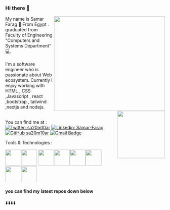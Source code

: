 ### Hi there 👋  


  <img align='right' src="https://media.giphy.com/media/RLsfgZfNGJ3fzlMXdV/giphy.gif" width="350" height="300">
  <img align='right' src="https://media2.giphy.com/media/v1.Y2lkPTc5MGI3NjExb2ltejBya2hmZ3VzZXA4aXhkY2FzdXhhaXdiajFjMXMwaHUyYzFqcyZlcD12MV9pbnRlcm5hbF9naWZfYnlfaWQmY3Q9cw/4CT0HDGW75DSDOdxZR/giphy.gif" width="150" height="150">
  

<div width="200" height="300">My name is Samar Farag 👩 From Egypt . 
graduated from Faculty of Engineering "Computers and Systems Department"  💻.</div>
<br>

<div width="200" height="200">I'm a software engineer who is passionate about Web ecosystem. Currently I enjoy working with HTML , CSS ,Javascript , react ,bootstrap , tailwind ,nextjs and nodejs. </div>
<br>


You can find me at :</br>
[![Twitter: sa20m10ar](https://img.shields.io/twitter/follow/sa20m10ar?style=social)](https://twitter.com/sa20m10ar)
[![Linkedin: Samar-Farag](https://img.shields.io/badge/-SamarFarag-blue?style=flat-square&logo=Linkedin&logoColor=white&link=https://www.linkedin.com/in/samar-farag/)](https://www.linkedin.com/in/samar-farag/)
[![GitHub sa20m10ar](https://img.shields.io/github/followers/sa20m10ar?label=follow&style=social)](https://github.com/sa20m10ar)
[![Gmail Badge](https://img.shields.io/badge/-Gmail-c14438?style=flat-square&logo=Gmail&logoColor=white&link=mailto:smar.frag@gmail.com.com)](mailto:smar.frag@gmail.com)

Tools & Technologies :</br>
<p align="left">
 <img src="https://media0.giphy.com/media/v1.Y2lkPTc5MGI3NjExMzg0c3oxZ3ptbXJ0dW9qNmkybjNqampvNTl6cDJzbDRvenl5MTl5NiZlcD12MV9pbnRlcm5hbF9naWZfYnlfaWQmY3Q9cw/XAxylRMCdpbEWUAvr8/giphy.gif" width="50"><img src="https://media0.giphy.com/media/v1.Y2lkPTc5MGI3NjExdmw1aWM3aG9tdmlxNnBjb2o1MHk1bHdyM2UydzNoang2NDZ1bWV4ayZlcD12MV9pbnRlcm5hbF9naWZfYnlfaWQmY3Q9cw/fsEaZldNC8A1PJ3mwp/giphy.gif" width="50"> <img src="https://media3.giphy.com/media/kdFc8fubgS31b8DsVu/giphy.webp" width="50"><img src="https://media3.giphy.com/media/ln7z2eWriiQAllfVcn/200w.webp" width="50"><img src="https://i.giphy.com/media/eNAsjO55tPbgaor7ma/200w.webp" width="50"><img src="https://i.giphy.com/media/IdyAQJVN2kVPNUrojM/200.webp" width="50"><img src="https://media2.giphy.com/media/v1.Y2lkPTc5MGI3NjExZzdwdWNoZ212M2E5cHNqbTAxazMwdHZhOHNqdWtwMnRvNWd2cWRtMCZlcD12MV9pbnRlcm5hbF9naWZfYnlfaWQmY3Q9cw/Sr8xDpMwVKOHUWDVRD/giphy.gif" width="50"><img src="https://media3.giphy.com/media/v1.Y2lkPTc5MGI3NjExZ3Zycm42bTVoZHZhaXhiMDNtd3k5ZjJ6cTVvMHM2ZGszZXhteWw1YiZlcD12MV9pbnRlcm5hbF9naWZfYnlfaWQmY3Q9cw/kH1DBkPNyZPOk0BxrM/giphy.gif" width="50">
  







<h4>you can find my latest repos down below</h4> ⬇️⬇️⬇️⬇️ 



<!--
**sa20m10ar/sa20m10ar** is a ✨ _special_ ✨ repository because its `README.md` (this file) appears on your GitHub profile.

Here are some ideas to get you started:

- 🔭 I’m currently working on ...
- 🌱 I’m currently learning ...
- 👯 I’m looking to collaborate on ...
- 🤔 I’m looking for help with ...
- 💬 Ask me about ...
- 📫 How to reach me: ...
- 😄 Pronouns: ...
- ⚡ Fun fact: ...
-->
